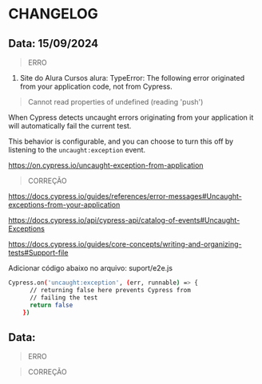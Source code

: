 # CHANGELOG

## Data: 15/09/2024

> ERRO

  1) Site do Alura Cursos
       alura:
     TypeError: The following error originated from your application code, not from Cypress.

  > Cannot read properties of undefined (reading 'push')

  When Cypress detects uncaught errors originating from your application it will automatically fail the current test.

  This behavior is configurable, and you can choose to turn this off by listening to the `uncaught:exception` event.

  https://on.cypress.io/uncaught-exception-from-application

> CORREÇÃO

  https://docs.cypress.io/guides/references/error-messages#Uncaught-exceptions-from-your-application

  https://docs.cypress.io/api/cypress-api/catalog-of-events#Uncaught-Exceptions

  https://docs.cypress.io/guides/core-concepts/writing-and-organizing-tests#Support-file

  Adicionar código abaixo no arquivo: suport/e2e.js

```bash
Cypress.on('uncaught:exception', (err, runnable) => {
      // returning false here prevents Cypress from
      // failing the test
      return false
    })
```
## Data: 

> ERRO


> CORREÇÃO